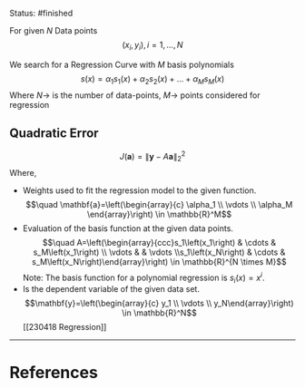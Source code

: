 Status: #finished 

For given *N* Data points
$$\left(x_i, y_i\right), i=1, \ldots, N$$

We search for a Regression Curve with *M* basis polynomials
	$$s(x)=\alpha_1 s_1(x)+\alpha_2 s_2(x)+\ldots+\alpha_M s_M(x)$$
 Where $N\rightarrow$ is the number of data-points, $M\rightarrow$ points considered for regression 
## Quadratic Error 
$$J(\mathbf{a})=\|\mathbf{y}-A \mathbf{a}\|_2^2$$
Where, 
- Weights used to fit the regression model to the given function.$$\quad \mathbf{a}=\left(\begin{array}{c} \alpha_1 \\ \vdots \\ \alpha_M \end{array}\right) \in \mathbb{R}^M$$ 
- Evaluation of the basis function at the given data points. $$\quad A=\left(\begin{array}{ccc}s_1\left(x_1\right) & \cdots & s_M\left(x_1\right) \\ \vdots & & \vdots \\s_1\left(x_N\right) & \cdots & s_M\left(x_N\right)\end{array}\right) \in \mathbb{R}^{N \times M}$$ 
	Note: The basis function for a polynomial regression is $s_i(x)=x^i$.  
- Is the dependent variable of the given data set. $$\mathbf{y}=\left(\begin{array}{c} y_1 \\ \vdots \\ y_N\end{array}\right) \in \mathbb{R}^N$$
[[230418 Regression]]

---
# References
